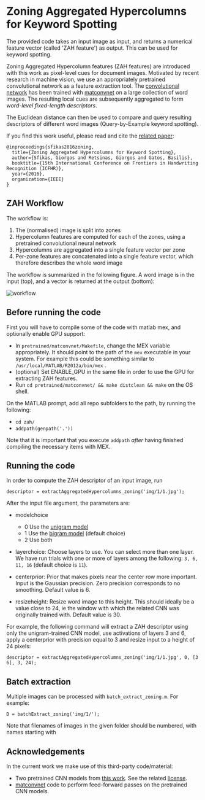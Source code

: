 # Zoning Aggregated Hypercolumns for Keyword Spotting #

The provided code takes an input image as input, and returns a numerical feature vector (called 'ZAH feature') as output. This can be used for keyword spotting.

Zoning Aggregated Hypercolumn features (ZAH features) are introduced with this work as pixel-level cues for document images.
Motivated by recent research in machine vision, we use an appropriately pretrained convolutional network as a feature extraction tool.
The [convolutional network] has been trained with [matconvnet] on a large collection of word images.
The resulting local cues are subsequently aggregated to form *word-level fixed-length descriptors*.

The Euclidean distance can then be used to compare and query resulting descriptors of different word images (Query-by-Example keyword spotting).

If you find this work useful, please read and cite the [related paper]:
```
@inproceedings{sfikas2016zoning,
  title={Zoning Aggregated Hypercolumns for Keyword Spotting},
  author={Sfikas, Giorgos and Retsinas, Giorgos and Gatos, Basilis},
  booktitle={15th International Conference on Frontiers in Handwriting Recognition (ICFHR)},
  year={2016},
  organization={IEEE}
}
```

## ZAH Workflow

The workflow is:

1. The (normalised) image is split into zones
2. Hypercolumn features are computed for each of the zones, using a pretrained convolutional neural network
3. Hypercolumns are aggregated into a single feature vector per zone 
4. Per-zone features are concatenated into a single feature vector, which therefore describes the whole word image

The workflow is summarized in the following figure. A word image is in the input (top), and a vector is returned at the output (bottom):

![workflow](https://github.com/sfikas/zah/blob/master/img/workflow.png "ZAH Workflow")

## Before running the code

First you will have to compile some of the code with matlab mex, and optionally enable GPU support: 

* In ```pretrained/matconvnet/Makefile```, change the MEX variable appropriately. It should point to the path of the ```mex``` executable in your system. 
For example this could be something similar to ```/usr/local/MATLAB/R2012a/bin/mex``` .
* (optional) Set ENABLE_GPU in the same file in order to use the GPU for extracting ZAH features.
* Run ```cd pretrained/matconvnet/ && make distclean && make``` on the OS shell.

On the MATLAB prompt, add all repo subfolders to the path, by running the following:

* ```cd zah/```
* ```addpath(genpath('.'))```

Note that it is important that you execute ```addpath``` *after* having finished compiling the necessary items with MEX.

## Running the code

In order to compute the ZAH descriptor of an input image, run

```
descriptor = extractAggregatedHypercolumns_zoning('img/1/1.jpg');
```

After the input file argument, the parameters are: 

* modelchoice
    * 0           Use the [unigram model](https://github.com/sfikas/zah/blob/master/pretrained/models/charnet_layers.mat)
    * 1           Use the [bigram model](https://github.com/sfikas/zah/blob/master/pretrained/models/bigramsvtnet_layers.mat) (default choice)
    * 2           Use both

* layerchoice:  Choose layers to use. You can select more than one layer. We have run trials with one or more of layers among the following: ```3, 6, 11, 16``` (default choice is ```11```).
* centerprior:  Prior that makes pixels near the center row more important. Input is the Gaussian precision. Zero precision corresponds to no smoothing. Default value is 6.
* resizeheight: Resize word image to this height. This should ideally be a value close to 24, ie the window with which the related CNN was originally trained with. Default value is 30.

For example, the following command will extract a ZAH descriptor using only the unigram-trained CNN model, use activations of layers 3 and 6, apply a centerprior with precision equal to 3 and resize input to a height of 24 pixels:

```
descriptor = extractAggregatedHypercolumns_zoning('img/1/1.jpg', 0, [3 6], 3, 24);
```

## Batch extraction

Multiple images can be processed with ```batch_extract_zoning.m```. For example:

```
D = batchExtract_zoning('img/1/');
```

Note that filenames of images in the given folder should be numbered, with names starting with 

## Acknowledgements

In the current work we make use of this third-party code/material:

* Two pretrained CNN models from [this work]. See the related [license].
* [matconvnet] code to perform feed-forward passes on the pretrained CNN models.


[related paper]: <http://www.cs.uoi.gr/~sfikas/2016ICFHR-ZAH.pdf>
[here]: <https://bitbucket.org/jaderberg/eccv2014_textspotting>
[this work]: <http://www.robots.ox.ac.uk/~vgg/publications/2014/Jaderberg14/jaderberg14.pdf>
[convolutional network]: <http://www.robots.ox.ac.uk/~vgg/publications/2014/Jaderberg14/jaderberg14.pdf>
[matconvnet]: <http://www.vlfeat.org/matconvnet/>
[license]: <https://github.com/sfikas/zah/blob/master/pretrained/LICENSE>
